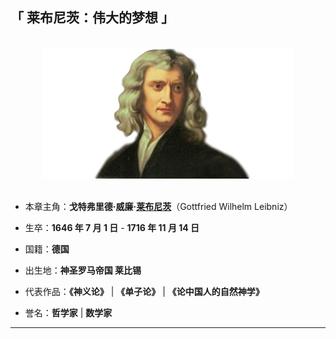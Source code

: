 ## 「 莱布尼茨：伟大的梦想 」

<br>
<div align="center">
    <img src="../pics/Leibniz.jpeg" width=400>
</div>
<br>

+ 本章主角：**戈特弗里德·威廉·[莱布尼茨](#welcome)**（Gottfried Wilhelm Leibniz）

+ 生卒：**1646 年 7 月 1 日** - **1716 年 11 月 14 日**

+ 国籍：**德国**

+ 出生地：**神圣罗马帝国 莱比锡**

+ 代表作品：**《神义论》** | **《单子论》** | **《论中国人的自然神学》**

+ 誉名：**哲学家** | **数学家**

---


